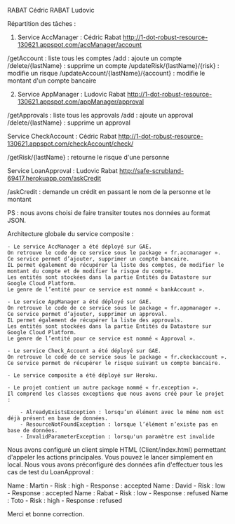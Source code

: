 RABAT Cédric
RABAT Ludovic

Répartition des tâches :

1) Service AccManager : Cédric Rabat
http://1-dot-robust-resource-130621.appspot.com/accManager/account

/getAccount : liste tous les comptes
/add : ajoute un compte
/delete/{lastName} : supprime un compte
/updateRisk/{lastName}/{risk} : modifie un risque
/updateAccount/{lastName}/{account} : modifie le montant d'un compte bancaire

2) Service AppManager : Ludovic Rabat
http://1-dot-robust-resource-130621.appspot.com/appManager/approval

/getApprovals : liste tous les approvals
/add : ajoute un approval
/delete/{lastName} : supprime un approval

Service CheckAccount : Cédric Rabat
http://1-dot-robust-resource-130621.appspot.com/checkAccount/check/

/getRisk/{lastName} : retourne le risque d'une personne

Service LoanApproval : Ludovic Rabat
http://safe-scrubland-69417.herokuapp.com/askCredit

/askCredit : demande un crédit en passant le nom de la personne et le montant

PS : nous avons choisi de faire transiter toutes nos données au format JSON.

Architecture globale du service composite :

	- Le service AccManager a été déployé sur GAE. 
	On retrouve le code de ce service sous le package « fr.accmanager ».
	Ce service permet d’ajouter, supprimer un compte bancaire. 
	IL permet également de récupérer la liste des comptes, de modifier le montant du compte et de modifier le risque du compte. 
	Les entités sont stockées dans la partie Entités du Datastore sur Google Cloud Platform. 
	Le genre de l’entité pour ce service est nommé « bankAccount ». 
	
	- Le service AppManager a été déployé sur GAE. 
	On retrouve le code de ce service sous le package « fr.appmanager ».
	Ce service permet d’ajouter, supprimer un approval.
	IL permet également de récupérer la liste des approvals.
	Les entités sont stockées dans la partie Entités du Datastore sur Google Cloud Platform.
	Le genre de l’entité pour ce service est nommé « Approval ».
	
	- Le service Check_Account a été déployé sur GAE.
	On retrouve le code de ce service sous le package « fr.ckeckaccount ».
	Ce service permet de récupérer le risque suivant un compte bancaire. 

	- Le service composite a été déployé sur Heroku.

	- Le projet contient un autre package nommé « fr.exception ».
	Il comprend les classes exceptions que nous avons créé pour le projet : 

		- AlreadyExistsException : lorsqu’un élément avec le même nom est déjà présent en base de données.
		- ResourceNotFoundException : lorsque l’élément n’existe pas en base de données.
		- InvalidParameterException : lorsqu'un paramètre est invalide

Nous avons configuré un client simple HTML (Client/index.html) permettant d'appeler les actions principales. Vous pouvez le lancer simplement en local.
Nous vous avons préconfiguré des données afin d'effectuer tous les cas de test du LoanApproval :

Name : Martin - Risk : high - Response : accepted
Name : David - Risk : low - Response : accepted
Name : Rabat - Risk : low - Response : refused
Name : Toto - Risk : high - Response : refused

Merci et bonne correction.
